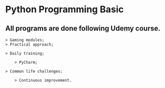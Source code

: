 # Python Programming Basiс


## All programs are done following Udemy course.

	> Gaming modules;
	> Practical approach;
 
	> Daily training;
 
        > PyCharm;
	
	> Common life challenges;
 
        > Continuous improvement.

